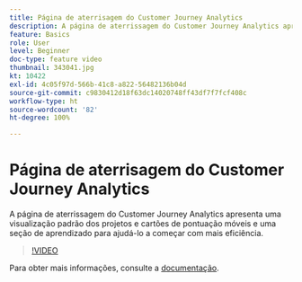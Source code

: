 ```yaml
---
title: Página de aterrisagem do Customer Journey Analytics
description: A página de aterrissagem do Customer Journey Analytics apresenta uma visualização padrão dos projetos e cartões de pontuação móveis e uma seção de aprendizado para ajudá-lo a começar com mais eficiência.
feature: Basics
role: User
level: Beginner
doc-type: feature video
thumbnail: 343041.jpg
kt: 10422
exl-id: 4c05f97d-566b-41c8-a822-56482136b04d
source-git-commit: c9830412d18f63dc14020748ff43df7f7fcf408c
workflow-type: ht
source-wordcount: '82'
ht-degree: 100%

---
```


# Página de aterrisagem do Customer Journey Analytics

A página de aterrissagem do Customer Journey Analytics apresenta uma visualização padrão dos projetos e cartões de pontuação móveis e uma seção de aprendizado para ajudá-lo a começar com mais eficiência.

>[!VIDEO](https://video.tv.adobe.com/v/343041/?quality=12&learn=on)

Para obter mais informações, consulte a [documentação](https://experienceleague.adobe.com/docs/analytics-platform/using/cja-overview/landing.html?lang=pt-BR).
